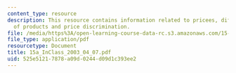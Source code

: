 ```yaml
---
content_type: resource
description: This resource contains information related to pricees, differentiation
  of products and price discrimination.
file: /media/https%3A/open-learning-course-data-rc.s3.amazonaws.com/15-834-marketing-strategy-spring-2003/525e51217878a09d0244d09d1c393ee2_15a_InClass_2003_04_07.pdf
file_type: application/pdf
resourcetype: Document
title: 15a_InClass_2003_04_07.pdf
uid: 525e5121-7878-a09d-0244-d09d1c393ee2
---
```

